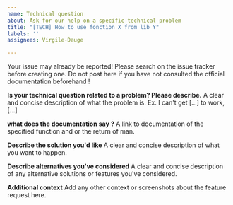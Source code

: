 ```yaml
---
name: Technical question
about: Ask for our help on a specific technical problem
title: "[TECH] How to use fonction X from lib Y"
labels: ''
assignees: Virgile-Dauge

---
```


Your issue may already be reported! Please search on the issue tracker before creating one.
Do not post here if you have not consulted the official documentation beforehand !

**Is your technical question related to a problem? Please describe.**
A clear and concise description of what the problem is. Ex. I can't get [...] to work, [...]

**what does the documentation say ?**
A link to documentation of the specified function and or the return of man. 

**Describe the solution you'd like**
A clear and concise description of what you want to happen.

**Describe alternatives you've considered**
A clear and concise description of any alternative solutions or features you've considered.

**Additional context**
Add any other context or screenshots about the feature request here.
